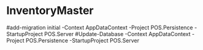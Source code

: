 # InventoryMaster
#add-migration initial -Context AppDataContext -Project POS.Persistence -StartupProject POS.Server
#Update-Database -Context AppDataContext  -Project POS.Persistence -StartupProject POS.Server
